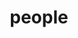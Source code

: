 ---
layout: profiles
permalink: /people/
title: people
description: members of the lab or group
nav: true
nav_order: 1

profiles:
  # if you want to include more than one profile, just replicate the following block
  # and create one content file for each profile inside _pages/
  - align: right
    image: prof_pic.jpg
    content: carl_1_Zi-Wei Wu.md
    image_circular: false # crops the image to make it circular
  - align: left
    image: prof_pic.jpg
    content: carl_2_Dan-Lu Fei.md
    image_circular: false # crops the image to make it circular
  - align: right
    image: prof_pic.jpg
    content: carl_3_Rong Huang.md
    image_circular: false # crops the image to make it circular
  - align: left
    image: prof_pic.jpg
    content: carl_4_Tian-Cheng LIU.md
    image_circular: false # crops the image to make it circular
  - align: right
    image: prof_pic.jpg
    content: carl_5_Le Zhou.md
    image_circular: false # crops the image to make it circular
  - align: left
    image: prof_pic.jpg
    content: carl_6_Yu-Fan Li.md
    image_circular: false # crops the image to make it circular
  - align: right
    image: prof_pic.jpg
    content: carl_7_Rem Run-Gu Lin.md
    image_circular: false # crops the image to make it circular
  - align: left
    image: prof_pic.jpg
    content: carl_8_Zhijing SHAO.md
    image_circular: false # crops the image to make it circular
  - align: right
    image: prof_pic.jpg
    content: carl_9_You Wang.md
    image_circular: false # crops the image to make it circular
  - align: left
    image: prof_pic.jpg
    content: carl_10_Yu-Ao Wang.md
    image_circular: false # crops the image to make it circular
  - align: right
    image: prof_pic.jpg
    content: carl_11_Tian-Yu Lin.md
    image_circular: false # crops the image to make it circular
  - align: left
    image: prof_pic.jpg
    content: carl_12_Jia-Qi Shi.md
    image_circular: false # crops the image to make it circular
  - align: right
    image: prof_pic.jpg
    content: carl_13_Hai-Chuan Lin.md
    image_circular: false # crops the image to make it circular
  - align: left
    image: prof_pic.jpg
    content: carl_14_Griffin Ming-Xuan Chen.md
    image_circular: false # crops the image to make it circular

profiles_old:
  # if you want to include more than one profile, just replicate the following block
  # and create one content file for each profile inside _pages/
  - align: right
    image: prof_pic.jpg
    content: about_einstein.md
    image_circular: false # crops the image to make it circular
    more_info: >
      <p>555 your office number</p>
      <p>123 your address street</p>
      <p>Your City, State 12345</p>
  - align: left
    image: prof_pic.jpg
    content: about_einstein.md
    image_circular: false # crops the image to make it circular
    more_info: >
      <p>555 your office number</p>
      <p>123 your address street</p>
      <p>Your City, State 12345</p>
---